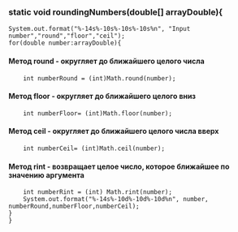 ### static void roundingNumbers(double[] arrayDouble){
    System.out.format("%-14s%-10s%-10s%-10s%n", "Input number","round","floor","ceil");
    for(double number:arrayDouble){
#### Метод round - округляет до ближайшего целого числа
        int numberRound = (int)Math.round(number);
#### Метод floor - округляет до ближайшего целого вниз
        int numberFloor= (int)Math.floor(number);
#### Метод ceil - округляет до ближайшего целого числа вверх
        int numberCeil= (int)Math.ceil(number);
#### Метод rint - возвращает целое число, которое ближайшее по значению аргумента
        int numberRint = (int) Math.rint(number);
        System.out.format("%-14s%-10d%-10d%-10d%n", number, numberRound,numberFloor,numberCeil);
    }
    }
